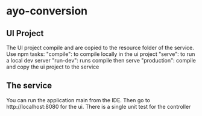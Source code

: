 # ayo-conversion

## UI Project
The UI project compile and are copied to the resource folder of the service.
Use npm tasks:
     "compile": to compile locally in the ui project
     "serve": to run a local dev server
     "run-dev": runs compile then serve
     "production": compile and copy the ui project to the service
     
## The service 
   You can run the application main from the IDE. Then go to http://localhost:8080 for the ui.
   There is a single unit test for the controller
